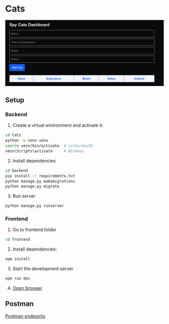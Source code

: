 # Cats

![](image.png)

## Setup

### Backend

1. Create a virtual environment and activate it:

```bash
cd Cats
python -m venv venv
source venv/bin/activate  # Linux/macOS
venv\Scripts\activate     # Windows
```

2. Install dependencies 
```bash
cd backend
pip install -r requirements.txt
python manage.py makemigrations
python manage.py migrate
```

3. Run server
```bash
python manage.py runserver
```

### Frontend
1. Go to frontend folder
```bash
cd frontend
```

2. Install dependencies:
```bash
npm install
```

3. Start the development server
```bash
npm run dev
```

4. [Open broswer](http://localhost:3000) 

## Postman 

[Postman endpoints](./TestTask.postman_collection.json)